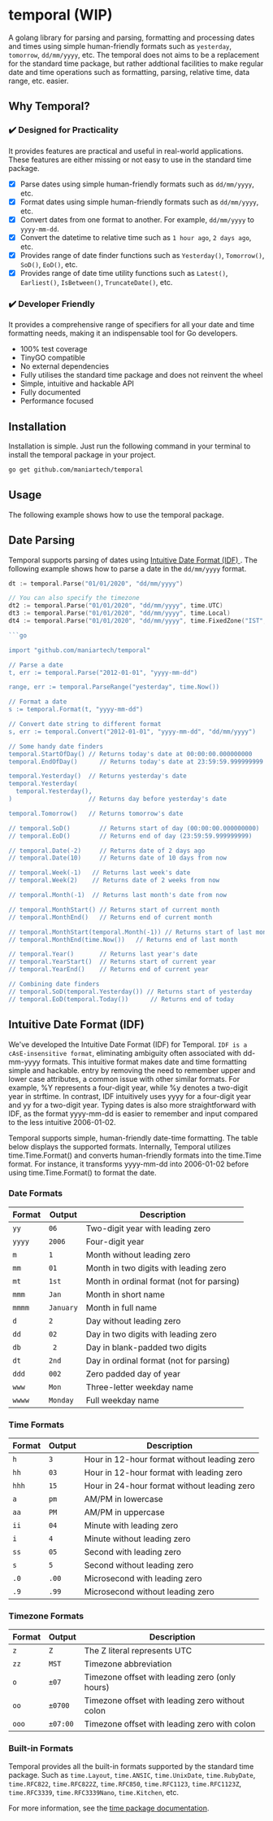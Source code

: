 # temporal (WIP)

A golang library for parsing and parsing, formatting and processing dates and
times using simple human-friendly formats such as `yesterday`, `tomorrow`,
`dd/mm/yyyy`, etc. The temporal does not aims to be a replacement for the
standard time package, but rather addtional facilities to make regular date
and time operations such as formatting, parsing, relative time, data range, etc.
easier.

## Why Temporal?

### ✔️ Designed for Practicality

It provides features are practical and useful in real-world applications. These
features are either missing or not easy to use in the standard time package.

- [x] Parse dates using simple human-friendly formats such as `dd/mm/yyyy`, etc.
- [x] Format dates using simple human-friendly formats such as `dd/mm/yyyy`, etc.
- [x] Convert dates from one format to another. For example, `dd/mm/yyyy` to
      `yyyy-mm-dd`.
- [x] Convert the datetime to relative time such as `1 hour ago`, `2 days ago`,
      etc.
- [x] Provides range of date finder functions such as `Yesterday()`,
      `Tomorrow()`, `SoD()`, `EoD()`, etc.
- [x] Provides range of date time utility functions such as `Latest()`,
      `Earliest()`, `IsBetween()`, `TruncateDate()`, etc.

### ✔️ Developer Friendly

It provides a comprehensive range of specifiers for all your date and time
formatting needs, making it an indispensable tool for Go developers.

- 100% test coverage
- TinyGO compatible
- No external dependencies
- Fully utilises the standard time package and does not reinvent the wheel
- Simple, intuitive and hackable API
- Fully documented
- Performance focused

## Installation

Installation is simple. Just run the following command in your terminal to
install the temporal package in your project.

```sh
go get github.com/maniartech/temporal
```

## Usage

The following example shows how to use the temporal package.

## Date Parsing

Temporal supports parsing of dates using [Intuitive Date Format (IDF)
](#intuitive-date-format-idf) . The following example shows how to parse a
date in the `dd/mm/yyyy` format.

```go
dt := temporal.Parse("01/01/2020", "dd/mm/yyyy")

// You can also specify the timezone
dt2 := temporal.Parse("01/01/2020", "dd/mm/yyyy", time.UTC)
dt3 := temporal.Parse("01/01/2020", "dd/mm/yyyy", time.Local)
dt4 := temporal.Parse("01/01/2020", "dd/mm/yyyy", time.FixedZone("IST", 5*60*60))

```go

import "github.com/maniartech/temporal"

// Parse a date
t, err := temporal.Parse("2012-01-01", "yyyy-mm-dd")

range, err := temporal.ParseRange("yesterday", time.Now())

// Format a date
s := temporal.Format(t, "yyyy-mm-dd")

// Convert date string to different format
s, err := temporal.Convert("2012-01-01", "yyyy-mm-dd", "dd/mm/yyyy")

// Some handy date finders
temporal.StartOfDay() // Returns today's date at 00:00:00.000000000
temporal.EndOfDay()      // Returns today's date at 23:59:59.999999999

temporal.Yesterday()  // Returns yesterday's date
temporal.Yesterday(
  temporal.Yesterday(),
)                     // Returns day before yesterday's date

temporal.Tomorrow()   // Returns tomorrow's date

// temporal.SoD()        // Returns start of day (00:00:00.000000000)
// temporal.EoD()        // Returns end of day (23:59:59.999999999)

// temporal.Date(-2)     // Returns date of 2 days ago
// temporal.Date(10)     // Returns date of 10 days from now

// temporal.Week(-1)   // Returns last week's date
// temporal.Week(2)    // Returns date of 2 weeks from now

// temporal.Month(-1)  // Returns last month's date from now

// temporal.MonthStart() // Returns start of current month
// temporal.MonthEnd()   // Returns end of current month

// temporal.MonthStart(temporal.Month(-1)) // Returns start of last month
// temporal.MonthEnd(time.Now())   // Returns end of last month

// temporal.Year()       // Returns last year's date
// temporal.YearStart()  // Returns start of current year
// temporal.YearEnd()    // Returns end of current year

// Combining date finders
// temporal.SoD(temporal.Yesterday()) // Returns start of yesterday
// temporal.EoD(temporal.Today())      // Returns end of today
```

## Intuitive Date Format (IDF)

We've developed the Intuitive Date Format (IDF) for Temporal. `IDF is a cAsE-insensitive format`, eliminating ambiguity often associated with dd-mm-yyyy formats. This intuitive format makes date and time formatting simple and hackable. entry by removing the need to remember upper and lower case attributes, a common issue with other similar formats. For example, %Y represents a four-digit year, while %y denotes a two-digit year in strftime. In contrast, IDF intuitively uses yyyy for a four-digit year and yy for a two-digit year. Typing dates is also more straightforward with IDF, as the format yyyy-mm-dd is easier to remember and input compared to the less intuitive 2006-01-02.

Temporal supports simple, human-friendly date-time formatting. The table below displays the supported formats. Internally, Temporal utilizes time.Time.Format() and converts human-friendly formats into the time.Time format. For instance, it transforms yyyy-mm-dd into 2006-01-02 before using time.Time.Format() to format the date.

### Date Formats

| Format | Output   | Description                                   |
| ------ | -------- | --------------------------------------------- |
| `yy`   | `06`     | Two-digit year with leading zero              |
| `yyyy` | `2006`   | Four-digit year                               |
| `m`    | `1`      | Month without leading zero                    |
| `mm`   | `01`     | Month in two digits with leading zero         |
| `mt`   | `1st`    | Month in ordinal format (not for parsing)     |
| `mmm`  | `Jan`    | Month in short name                           |
| `mmmm` | `January`| Month in full name                            |
| `d`    | `2`      | Day without leading zero                      |
| `dd`   | `02`     | Day in two digits with leading zero           |
| `db`   | ` 2`     | Day in blank-padded two digits                |
| `dt`   | `2nd`    | Day in ordinal format (not for parsing)       |
| `ddd`  | `002`    | Zero padded day of year                       |
| `www`  | `Mon`    | Three-letter weekday name                     |
| `wwww` | `Monday` | Full weekday name                             |

### Time Formats

| Format | Output | Description                                      |
| ------ | ------ | ------------------------------------------------ |
| `h`    | `3`    | Hour in 12-hour format without leading zero      |
| `hh`   | `03`   | Hour in 12-hour format with leading zero         |
| `hhh`  | `15`   | Hour in 24-hour format without leading zero      |
| `a`    | `pm`   | AM/PM in lowercase                               |
| `aa`   | `PM`   | AM/PM in uppercase                               |
| `ii`   | `04`   | Minute with leading zero                         |
| `i`    | `4`    | Minute without leading zero                      |
| `ss`   | `05`   | Second with leading zero                         |
| `s`    | `5`    | Second without leading zero                      |
| `.0`    | `.00`    | Microsecond with leading zero                    |
| `.9`    | `.99`    | Microsecond without leading zero                 |

### Timezone Formats

| Format | Output  | Description                                        |
| ------ | ------- | -------------------------------------------------- |
| `z`    | `Z`     | The Z literal represents UTC                       |
| `zz`   | `MST`   | Timezone abbreviation                              |
| `o`    | `±07`   | Timezone offset with leading zero (only hours)     |
| `oo`   | `±0700` | Timezone offset with leading zero without colon    |
| `ooo`  | `±07:00`| Timezone offset with leading zero with colon       |

### Built-in Formats

Temporal provides all the built-in formats supported by the standard time package.
Such as `time.Layout`, `time.ANSIC`, `time.UnixDate`, `time.RubyDate`, `time.RFC822`,
`time.RFC822Z`, `time.RFC850`, `time.RFC1123`, `time.RFC1123Z`, `time.RFC3339`,
`time.RFC3339Nano`, `time.Kitchen`, etc.

For more information, see the [time package documentation](https://golang.org/pkg/time/#pkg-constants).
